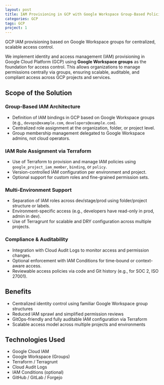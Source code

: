 ```yaml
---
layout: post
title: IAM Provisioning in GCP with Google Workspace Group-Based Policies
categories: GCP
tags: GCP
project: 1
---
```


GCP IAM provisioning based on Google Workspace groups for centralized, scalable access control.

<!--more-->

We implement identity and access management (IAM) provisioning in Google Cloud Platform (GCP) using **Google Workspace groups** as the foundation for access control. This allows organizations to manage permissions centrally via groups, ensuring scalable, auditable, and compliant access across GCP projects and services.

## Scope of the Solution

### Group-Based IAM Architecture

- Definition of IAM bindings in GCP based on Google Workspace groups (e.g., `devops@example.com`, `developers@example.com`).  
- Centralized role assignment at the organization, folder, or project level.  
- Group membership management delegated to Google Workspace admins, not cloud operators.

### IAM Role Assignment via Terraform

- Use of Terraform to provision and manage IAM policies using `google_project_iam_member`, `binding`, or `policy`.  
- Version-controlled IAM configuration per environment and project.  
- Optional support for custom roles and fine-grained permission sets.

### Multi-Environment Support

- Separation of IAM roles across dev/stage/prod using folder/project structure or labels.  
- Environment-specific access (e.g., developers have read-only in prod, admin in dev).  
- Use of Terragrunt for scalable and DRY configuration across multiple projects.

### Compliance & Auditability

- Integration with Cloud Audit Logs to monitor access and permission changes.  
- Optional enforcement with IAM Conditions for time-bound or context-aware access.  
- Reviewable access policies via code and Git history (e.g., for SOC 2, ISO 27001).

## Benefits

- Centralized identity control using familiar Google Workspace group structures  
- Reduced IAM sprawl and simplified permission reviews  
- GitOps-friendly and fully auditable IAM configuration via Terraform  
- Scalable access model across multiple projects and environments

## Technologies Used

- Google Cloud IAM  
- Google Workspace (Groups)  
- Terraform / Terragrunt  
- Cloud Audit Logs  
- IAM Conditions (optional)  
- GitHub / GitLab / Forgejo
